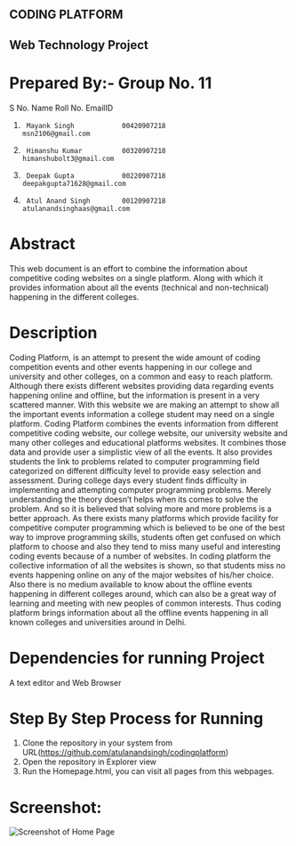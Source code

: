 ## CODING PLATFORM
## Web Technology Project
# Prepared By:- Group No. 11
S No.   Name                    Roll No.                        EmailID
1)      Mayank Singh            00420907218                     msn2106@gmail.com
2)      Himanshu Kumar          00320907218                     himanshubolt3@gmail.com
3)      Deepak Gupta            00220907218                     deepakgupta71628@gmail.com
4)      Atul Anand Singh        00120907218                     atulanandsinghaas@gmail.com


# Abstract
This web document is an effort to combine the information about competitive coding websites on a single platform. Along with which it provides information about all the events (technical and non-technical) happening in the different colleges. 

# Description
Coding Platform, is an attempt to present the wide amount of coding competition events and other events happening in our college and university and other colleges, on a common and easy to reach platform. Although there exists different websites providing data regarding events happening online and offline, but the information is present in a very scattered manner. With this website we are making an attempt to show all the important events information a college student may need on a single platform.
Coding Platform combines the events information from different competitive coding website, our college website, our university website and many other colleges and educational platforms websites. It combines those data and provide user a simplistic view of all the events. It also provides students the link to problems related to computer programming field categorized on different difficulty level to provide easy selection and assessment.
During college days every student finds difficulty in implementing and attempting computer programming problems. Merely understanding the theory doesn’t helps when its comes to solve the problem. And so it is believed that solving more and more problems is a better approach. As there exists many platforms which provide facility for competitive computer programming which is believed to be one of the best way to improve programming skills, students often get confused on which platform to choose and also they tend to miss many useful and interesting coding events because of a number of websites. In coding platform the collective information of all the websites is shown, so that students miss no events happening online on any of the major websites of his/her choice. Also there is no medium available to know about the offline events happening in different colleges around, which can also be a great way of learning and meeting with new peoples of common interests. Thus coding platform brings information about all the offline events happening in all known colleges and universities around in Delhi.

# Dependencies for running Project
A text editor and Web Browser 

# Step By Step Process for Running
1) Clone the repository in your system from URL(https://github.com/atulanandsingh/codingplatform)
2) Open the repository in Explorer view
3) Run the Homepage.html, you can visit all pages from this webpages.

# Screenshot:
![Screenshot of Home Page](https://github.com/m-s-n/CodingPlatform/blob/master/Screenshots/homepageLogin.jpeg)
